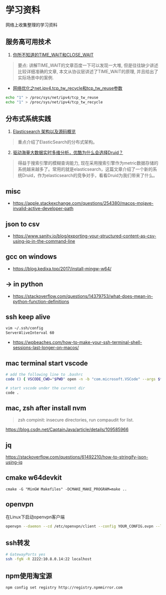 # 学习资料
网络上收集整理的学习资料

## 服务高可用技术
1. [你所不知道的TIME_WAIT和CLOSE_WAIT](https://mp.weixin.qq.com/s?__biz=MzI4MjA4ODU0Ng==&mid=402415747&idx=1&sn=2458ba4fe1830eecdb8db725d3f395fa&scene=1&srcid=0219ONAdie0Wa6o3pW47CIln&key=710a5d99946419d9d2aa813f0ff66c0cc084049b289f17d551d542f09c5f327f17617efb5d5c308bfac52a8b4ca612a8&ascene=0&uin=Mjk1ODMyNTYyMg%3D%3D&devicetype=iMac+MacBookPro11%2C4+OSX+OSX+10.11.3+build(15D21)&version=11020201&pass_ticket=vFd4jXC%2F94fd4APMhl%2FH3VGBe0rwoZxqkT0m3VscvbbfVlhihe4EEqUYSH1z1Bbv)

> 要点: 讲解TIME_WAIT的文章百度一下可以发现一大堆, 但是往往缺少讲述比较详细准确的文章, 本文从协议层讲述了TIME_WAIT的原理, 并且给出了实际场景中的案例.

* [网络优化之net.ipv4.tcp_tw_recycle和tcp_tw_reuse参数](https://www.qingtingip.com/h_256514.html)

```sh
echo "1" > /proc/sys/net/ipv4/tcp_tw_reuse
echo "1" > /proc/sys/net/ipv4/tcp_tw_recycle
```

## 分布式系统实践
1. [Elasticsearch 架构以及源码概览](https://mp.weixin.qq.com/s?__biz=MzA4NjgwMDQ0OA==&mid=2652445487&idx=1&sn=fb99fac1db2ad8120e98f00165323b2a&scene=1&srcid=0711ZEP1y8SLXzpImelywT5N&key=77421cf58af4a653fadcc7594168daa7b232d787e310fbe4536f0919298fe4284caa929b0d7a9463712f20c95a3e4b9a&ascene=0&uin=Mjk1ODMyNTYyMg%3D%3D&devicetype=iMac+MacBookPro11%2C4+OSX+OSX+10.11.5+build(15F34)&version=11020201&pass_ticket=zxcWol980kEHZxuscCwv6Bo4lYDE30dPbCHaz0sBBISlEX1GvXJw875tzW6lzG8M)

> 重点介绍了ElasticSearch的分布式架构。

2. [驱动海量大数据实时多维分析，优酷为什么会选择Druid？](https://mp.weixin.qq.com/s?__biz=MzA5NzkxMzg1Nw==&mid=2653160326&idx=1&sn=9c6a91df0ff088f799eefe2ca14926ca&scene=0&key=8dcebf9e179c9f3a11295728e84286c8427ddea06d951c4e08f2efb52ad1d982d9f5f8bbe434244929ff240d0ec88b5d&ascene=0&uin=Mjk1ODMyNTYyMg%3D%3D&devicetype=iMac+MacBookPro11%2C4+OSX+OSX+10.11.5+build(15F34)&version=11020201&pass_ticket=Uax4it219TvGLrsu%2B5wo6lhIzCrLx6RPRmntpCJlCs%2FagzKHed%2B%2F8X23mVqpb6o0)

> 得益于搜索引擎的模糊查询能力, 现在采用搜索引擎作为metric数据存储的系统越来越多了。常用的就是elasticsearch，这篇文章介绍了一个新的系统Druid，作为elasticsearch的竞争对手，看看Druid为我们带来了什么。

## misc

* https://apple.stackexchange.com/questions/254380/macos-mojave-invalid-active-developer-path

## json to csv
* https://www.sanity.io/blog/exporting-your-structured-content-as-csv-using-jq-in-the-command-line

## gcc on windows
* https://blog.kedixa.top/2017/install-mingw-w64/

## -> in python
* https://stackoverflow.com/questions/14379753/what-does-mean-in-python-function-definitions

## ssh keep alive
```sh
vim ~/.ssh/config
ServerAliveInterval 60
```

* https://wpbeaches.com/how-to-make-your-ssh-terminal-shell-sessions-last-longer-on-macos/

## mac terminal start vscode
```sh
# add the following line to .bashrc
code () { VSCODE_CWD="$PWD" open -n -b "com.microsoft.VSCode" --args $* ;}
```

```sh
# start vscode under the current dir
code .
```

## mac, zsh after install nvm

> zsh compinit: insecure directories, run compaudit for list.

https://blog.csdn.net/CaptainJava/article/details/109585966

## jq

https://stackoverflow.com/questions/61492210/how-to-stringify-json-using-jq

## cmake w64devkit
```
cmake -G "MinGW Makefiles" -DCMAKE_MAKE_PROGRAM=make ..
```

## openvpn
在Linux下启动openvpn客户端
```sh
openvpn --daemon --cd /etc/openvpn/client --config YOUR_CONFIG.ovpn --log-append /var/log/openvpn.log
```

## ssh转发
```sh
# GatewayPorts yes
ssh -fgN -R 2222:10.8.0.14:22 localhost
```

## npm使用淘宝源
```sh
npm config set registry http://registry.npmmirror.com
```
